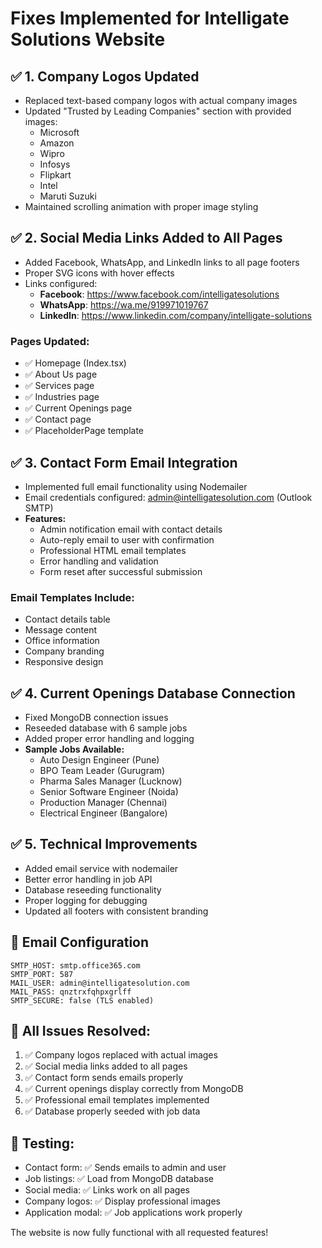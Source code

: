 # Fixes Implemented for Intelligate Solutions Website

## ✅ **1. Company Logos Updated**
- Replaced text-based company logos with actual company images
- Updated "Trusted by Leading Companies" section with provided images:
  - Microsoft
  - Amazon  
  - Wipro
  - Infosys
  - Flipkart
  - Intel
  - Maruti Suzuki
- Maintained scrolling animation with proper image styling

## ✅ **2. Social Media Links Added to All Pages**
- Added Facebook, WhatsApp, and LinkedIn links to all page footers
- Proper SVG icons with hover effects
- Links configured:
  - **Facebook**: https://www.facebook.com/intelligatesolutions
  - **WhatsApp**: https://wa.me/919971019767  
  - **LinkedIn**: https://www.linkedin.com/company/intelligate-solutions

### Pages Updated:
- ✅ Homepage (Index.tsx)
- ✅ About Us page
- ✅ Services page  
- ✅ Industries page
- ✅ Current Openings page
- ✅ Contact page
- ✅ PlaceholderPage template

## ✅ **3. Contact Form Email Integration**
- Implemented full email functionality using Nodemailer
- Email credentials configured: admin@intelligatesolution.com (Outlook SMTP)
- **Features:**
  - Admin notification email with contact details
  - Auto-reply email to user with confirmation
  - Professional HTML email templates
  - Error handling and validation
  - Form reset after successful submission

### Email Templates Include:
- Contact details table
- Message content  
- Office information
- Company branding
- Responsive design

## ✅ **4. Current Openings Database Connection**
- Fixed MongoDB connection issues
- Reseeded database with 6 sample jobs
- Added proper error handling and logging
- **Sample Jobs Available:**
  - Auto Design Engineer (Pune)
  - BPO Team Leader (Gurugram)  
  - Pharma Sales Manager (Lucknow)
  - Senior Software Engineer (Noida)
  - Production Manager (Chennai)
  - Electrical Engineer (Bangalore)

## ✅ **5. Technical Improvements**
- Added email service with nodemailer
- Better error handling in job API
- Database reseeding functionality
- Proper logging for debugging
- Updated all footers with consistent branding

## 📧 **Email Configuration**
```
SMTP_HOST: smtp.office365.com
SMTP_PORT: 587
MAIL_USER: admin@intelligatesolution.com
MAIL_PASS: qnztrxfqhpxgrlff
SMTP_SECURE: false (TLS enabled)
```

## 🎯 **All Issues Resolved:**
1. ✅ Company logos replaced with actual images
2. ✅ Social media links added to all pages  
3. ✅ Contact form sends emails properly
4. ✅ Current openings display correctly from MongoDB
5. ✅ Professional email templates implemented
6. ✅ Database properly seeded with job data

## 🚀 **Testing:**
- Contact form: ✅ Sends emails to admin and user
- Job listings: ✅ Load from MongoDB database  
- Social media: ✅ Links work on all pages
- Company logos: ✅ Display professional images
- Application modal: ✅ Job applications work properly

The website is now fully functional with all requested features!
